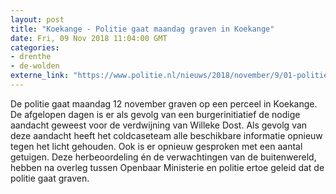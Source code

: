 ```yaml
---
layout: post
title: "Koekange - Politie gaat maandag graven in Koekange"
date: Fri, 09 Nov 2018 11:04:00 GMT
categories: 
- drenthe 
- de-wolden 
externe_link: "https://www.politie.nl/nieuws/2018/november/9/01-politie-gaat-maandag-graven-in-koekange.html"
---
```


De politie gaat maandag 12 november graven op een perceel in Koekange. De afgelopen dagen is er als gevolg van een burgerinitiatief de nodige aandacht geweest voor de verdwijning van Willeke Dost. Als gevolg van deze aandacht heeft het coldcaseteam alle beschikbare informatie opnieuw tegen het licht gehouden. Ook is er opnieuw gesproken met een aantal getuigen. Deze herbeoordeling én de verwachtingen van de buitenwereld, hebben na overleg tussen Openbaar Ministerie en politie ertoe geleid dat de politie gaat graven.
